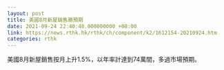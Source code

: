 ```yaml
---
layout: post
title: 美國8月新屋銷售勝預期
date: 2021-09-24 22:40:48.000000000 +08:00
link: https://news.rthk.hk/rthk/ch/component/k2/1612154-20210924.htm
categories: rthk
---
```


美國8月新屋銷售按月上升1.5%，以年率計達到74萬間，多過市場預期。
